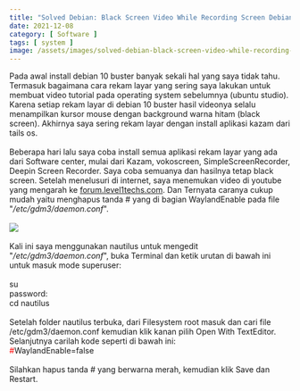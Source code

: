 ```yaml
---
title: "Solved Debian: Black Screen Video While Recording Screen Debian 10 Buster"
date: 2021-12-08
category: [ Software ]
tags: [ system ]
image: /assets/images/solved-debian-black-screen-video-while-recording-screen-debian-10-buster.jpg
---
```

Pada awal install debian 10 buster banyak sekali hal yang saya tidak tahu. Termasuk bagaimana cara rekam layar yang sering saya lakukan untuk membuat video tutorial pada operating system sebelumnya (ubuntu studio). Karena setiap rekam layar di debian 10 buster hasil videonya selalu menampilkan kursor mouse dengan background warna hitam (black screen). Akhirnya saya sering rekam layar dengan install aplikasi kazam dari tails os.<br/>
<br/>
Beberapa hari lalu saya coba install semua aplikasi rekam layar yang ada dari Software center, mulai dari Kazam, vokoscreen, SimpleScreenRecorder, Deepin Screen Recorder. Saya coba semuanya dan hasilnya tetap black screen. Setelah menelusuri di internet, saya menemukan video di youtube yang mengarah ke <a href="https://forum.level1techs.com/t/screen-recorder-for-wayland/112195/21">forum.level1techs.com</a>. Dan Ternyata caranya cukup mudah yaitu menghapus tanda # yang di bagian WaylandEnable pada file "<i>/etc/gdm3/daemon.conf</i>".<br/>
<br/>
<img class="img-post" src="{{site.baseurl}}/assets/images/wayland-enable.jpg"><br/>
<br/>
Kali ini saya menggunakan nautilus untuk mengedit "<i>/etc/gdm3/daemon.conf</i>", buka Terminal dan ketik urutan di bawah ini untuk masuk mode superuser:<br/>
<br/>
su<br/>
password:<br/>
cd
nautilus<br/>
<br />
Setelah folder nautilus terbuka, dari Filesystem root masuk dan cari file /etc/gdm3/daemon.conf kemudian klik kanan pilih Open With TextEditor. Selanjutnya carilah kode seperti di bawah ini:<br/>
<span style="color:red;">#</span>WaylandEnable=false<br/>
<br/>
Silahkan hapus tanda # yang berwarna merah, kemudian klik Save dan Restart.

